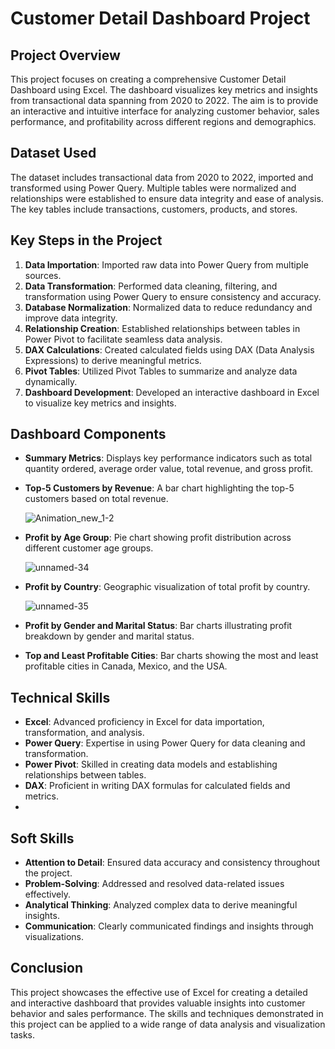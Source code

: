 # Customer Detail Dashboard Project

## Project Overview
This project focuses on creating a comprehensive Customer Detail Dashboard using Excel. The dashboard visualizes key metrics and insights from transactional data spanning from 2020 to 2022. The aim is to provide an interactive and intuitive interface for analyzing customer behavior, sales performance, and profitability across different regions and demographics.

## Dataset Used
The dataset includes transactional data from 2020 to 2022, imported and transformed using Power Query. Multiple tables were normalized and relationships were established to ensure data integrity and ease of analysis. The key tables include transactions, customers, products, and stores.

## Key Steps in the Project
1. **Data Importation**: Imported raw data into Power Query from multiple sources.
2. **Data Transformation**: Performed data cleaning, filtering, and transformation using Power Query to ensure consistency and accuracy.
3. **Database Normalization**: Normalized data to reduce redundancy and improve data integrity.
4. **Relationship Creation**: Established relationships between tables in Power Pivot to facilitate seamless data analysis.
5. **DAX Calculations**: Created calculated fields using DAX (Data Analysis Expressions) to derive meaningful metrics.
6. **Pivot Tables**: Utilized Pivot Tables to summarize and analyze data dynamically.
7. **Dashboard Development**: Developed an interactive dashboard in Excel to visualize key metrics and insights.

## Dashboard Components
- **Summary Metrics**: Displays key performance indicators such as total quantity ordered, average order value, total revenue, and gross profit.
- **Top-5 Customers by Revenue**: A bar chart highlighting the top-5 customers based on total revenue.

  ![Animation_new_1-2](https://github.com/user-attachments/assets/5cf0d308-1058-40a4-bdcd-2c32b260f7f0)

- **Profit by Age Group**: Pie chart showing profit distribution across different customer age groups.

  ![unnamed-34](https://github.com/user-attachments/assets/668f7ec5-5acb-4808-907c-48b232d14460)

- **Profit by Country**: Geographic visualization of total profit by country.

  ![unnamed-35](https://github.com/user-attachments/assets/4da87cd8-52cc-4380-b040-5aabc9e2ef5a)

- **Profit by Gender and Marital Status**: Bar charts illustrating profit breakdown by gender and marital status.
- **Top and Least Profitable Cities**: Bar charts showing the most and least profitable cities in Canada, Mexico, and the USA.

## Technical Skills
- **Excel**: Advanced proficiency in Excel for data importation, transformation, and analysis.
- **Power Query**: Expertise in using Power Query for data cleaning and transformation.
- **Power Pivot**: Skilled in creating data models and establishing relationships between tables.
- **DAX**: Proficient in writing DAX formulas for calculated fields and metrics.
- 
## Soft Skills
- **Attention to Detail**: Ensured data accuracy and consistency throughout the project.
- **Problem-Solving**: Addressed and resolved data-related issues effectively.
- **Analytical Thinking**: Analyzed complex data to derive meaningful insights.
- **Communication**: Clearly communicated findings and insights through visualizations.


## Conclusion
This project showcases the effective use of Excel for creating a detailed and interactive dashboard that provides valuable insights into customer behavior and sales performance. The skills and techniques demonstrated in this project can be applied to a wide range of data analysis and visualization tasks.

